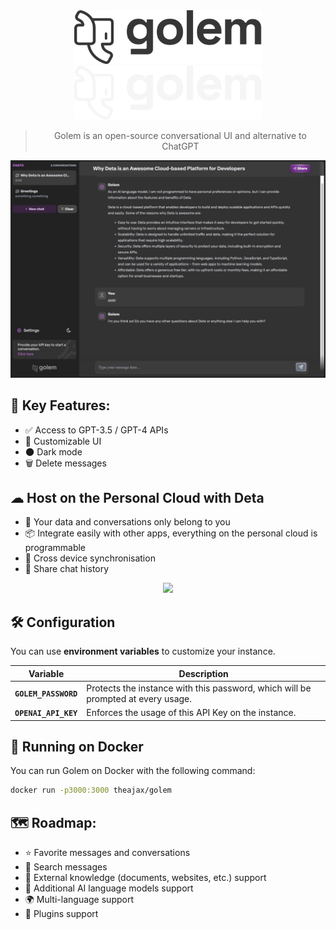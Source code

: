 <div align="center">

<img src="./public/image/logo-light-lettered.svg#gh-light-mode-only" width="300" />
<img src="./public/image/logo-dark-lettered.svg#gh-dark-mode-only" width="300" />

> Golem is an open-source conversational UI and alternative to ChatGPT

</div>

![](./docs/screenshot.png)


## 🚀 Key Features:

- ✅ Access to GPT-3.5 / GPT-4 APIs
- 🎨 Customizable UI
- 🌑 Dark mode
- 🗑️ Delete messages

## ☁ Host on the Personal Cloud with Deta

- 🔑 Your data and conversations only belong to you
- 📦 Integrate easily with other apps, everything on the personal cloud is programmable
- 💠 Cross device synchronisation
- 🍻 Share chat history

<div align="center">
<a href="https://deta.space/discovery/@henrycunh/golem" _target="blank">
<img src="https://raw.githubusercontent.com/deta/community-content/main/Install-Button/dark.svg#gh-dark-mode-only" width="400" />
</a>
</div>

## 🛠 Configuration
You can use **environment variables** to customize your instance.

| Variable | Description |
| -------- | ----------- |
| **`GOLEM_PASSWORD`** | Protects the instance with this password, which will be prompted at every usage. |
| **`OPENAI_API_KEY`** | Enforces the usage of this API Key on the instance. |

## 🐳 Running on Docker
You can run Golem on Docker with the following command:

```bash
docker run -p3000:3000 theajax/golem
```

## 🗺️ Roadmap:

- ⭐️ Favorite messages and conversations
- 🔎 Search messages
- 📄 External knowledge (documents, websites, etc.) support
- 🤖 Additional AI language models support
- 🌍 Multi-language support
- 🔌 Plugins support



